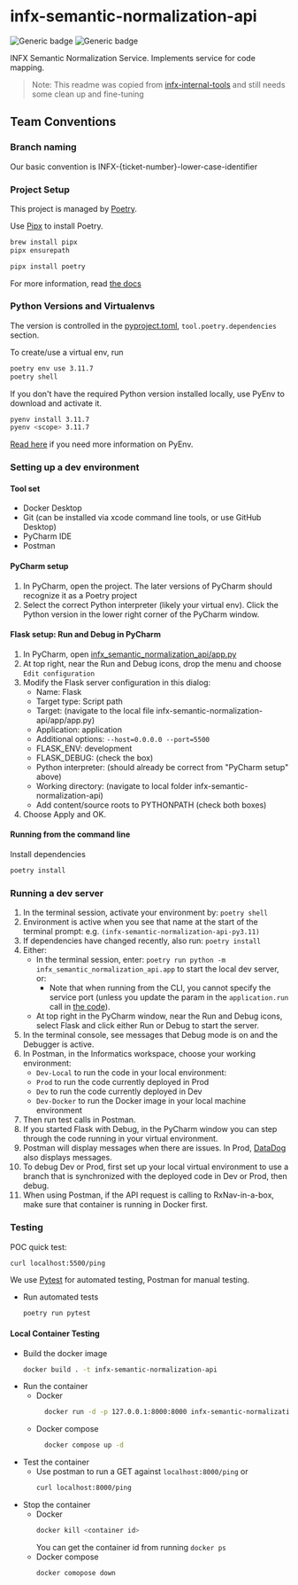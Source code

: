 # infx-semantic-normalization-api
![Generic badge](https://img.shields.io/badge/python-3.11-blue)
![Generic badge](https://img.shields.io/badge/code%20style-black-000000.svg)

INFX Semantic Normalization Service. Implements service for code mapping.

> Note: This readme was copied from [infx-internal-tools](https://github.com/projectronin/infx-internal-tools) and
> still needs some clean up and fine-tuning


## Team Conventions
### Branch naming

Our basic convention is INFX-{ticket-number}-lower-case-identifier

### Project Setup

This project is managed by [Poetry](https://python-poetry.org/).

Use [Pipx](https://github.com/pypa/pipx) to install Poetry.
```bash
brew install pipx
pipx ensurepath
```

```bash
pipx install poetry
```
For more information, read [the docs](https://python-poetry.org/docs/)

### Python Versions and Virtualenvs

The version is controlled in the [pyproject.toml](pyproject.toml), `tool.poetry.dependencies` section.

To create/use a virtual env, run
```bash
poetry env use 3.11.7
poetry shell
```
If you don't have the required Python version installed locally, use PyEnv to download and activate it.
```bash
pyenv install 3.11.7
pyenv <scope> 3.11.7
```
[Read here](https://github.com/projectronin/infx-internal-tools?tab=readme-ov-file#install-pyenv) if you need more information on PyEnv.

### Setting up a dev environment

#### Tool set
- Docker Desktop
- Git (can be installed via xcode command line tools, or use GitHub Desktop)
- PyCharm IDE
- Postman


#### PyCharm setup
1. In PyCharm, open the project. The later versions of PyCharm should recognize it as a Poetry project
2. Select the correct Python interpreter (likely your virtual env). Click the Python version in the lower right corner
of the PyCharm window.


#### Flask setup: Run and Debug in PyCharm
1. In PyCharm, open [infx_semantic_normalization_api/app.py](infx_semantic_normalization_api/app.py)
2. At top right, near the Run and Debug icons, drop the menu and choose `Edit configuration`
3. Modify the Flask server configuration in this dialog:
    - Name: Flask
    - Target type: Script path
    - Target: (navigate to the local file infx-semantic-normalization-api/app/app.py)
    - Application: application
    - Additional options: `--host=0.0.0.0 --port=5500`
    - FLASK_ENV: development
    - FLASK_DEBUG: (check the box)
    - Python interpreter: (should already be correct from "PyCharm setup" above)
    - Working directory: (navigate to local folder infx-semantic-normalization-api)
    - Add content/source roots to PYTHONPATH (check both boxes)
4. Choose Apply and OK. 


#### Running from the command line

Install dependencies
```bash
poetry install
```

### Running a dev server

1. In the terminal session, activate your environment by: `poetry shell`
1. Environment is active when you see that name at the start of the terminal prompt: e.g. `(infx-semantic-normalization-api-py3.11) `
1. If dependencies have changed recently, also run: `poetry install`
1. Either:
    - In the terminal session, enter: `poetry run python -m infx_semantic_normalization_api.app` to start the local dev server, or:
      - Note that when running from the CLI, you cannot specify the service port (unless you update the param in the `application.run`
        call in [the code](infx_semantic_normalization_api/app.py)).
    - At top right in the PyCharm window, near the Run and Debug icons, select Flask and click either Run or Debug to start the server.
1. In the terminal console, see messages that Debug mode is on and the Debugger is active.
1. In Postman, in the Informatics workspace, choose your working environment:
   - `Dev-Local` to run the code in your local environment:
   - `Prod` to run the code currently deployed in Prod
   - `Dev` to run the code currently deployed in Dev
   - `Dev-Docker` to run the Docker image in your local machine environment
1. Then run test calls in Postman.
1. If you started Flask with Debug, in the PyCharm window you can step through the code running in your virtual environment.
1. Postman will display messages when there are issues. In Prod, [DataDog](https://app.datadoghq.com/logs) also displays messages.
1. To debug Dev or Prod, first set up your local virtual environment to use a branch that is synchronized with the deployed code in Dev or Prod, then debug.
1. When using Postman, if the API request is calling to RxNav-in-a-box, make sure that container is running in Docker first.



### Testing

POC quick test:
```bash
curl localhost:5500/ping
```

We use [Pytest](https://docs.pytest.org/en/6.2.x/) for automated testing, Postman for manual testing.
* Run automated tests
  ```bash
  poetry run pytest
  ```

#### Local Container Testing
* Build the docker image
  ```bash
  docker build . -t infx-semantic-normalization-api
  ```
* Run the container
  * Docker
    ```bash
      docker run -d -p 127.0.0.1:8000:8000 infx-semantic-normalization-api
    ```
  * Docker compose
    ```bash
      docker compose up -d
    ```
* Test the container
  * Use postman to run a GET against `localhost:8000/ping` or
    ```bash
    curl localhost:8000/ping
    ```
* Stop the container
  * Docker
    ```bash
    docker kill <container id>
    ```
    You can get the container id from running `docker ps`
  * Docker compose
    ```bash
    docker comopose down
    ```

